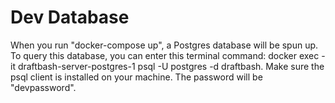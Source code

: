 # Dev Database
When you run "docker-compose up", a Postgres database will be spun up.
To query this database, you can enter this terminal command: docker exec -it draftbash-server-postgres-1 psql -U postgres -d draftbash. 
Make sure the psql client is installed on your machine. The password will be "devpassword".